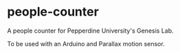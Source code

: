 # people-counter
A people counter for Pepperdine University's Genesis Lab.

To be used with an Arduino and Parallax motion sensor.
